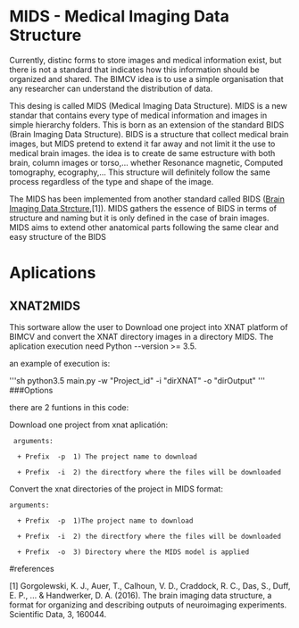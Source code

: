 # MIDS - Medical Imaging Data Structure

Currently, distinc forms to store images and medical information exist, but there is not a standard that indicates how this information should be organized and shared. The BIMCV idea is to use a simple organisation that any researcher can understand the distribution of data.

This desing is called MIDS (Medical Imaging Data Structure). MIDS is a new standar that contains every type of medical information and images in simple hierarchy folders. This is born as an extension of the standard BIDS (Brain Imaging Data Structure). BIDS is a structure that collect medical brain images, but MIDS pretend to extend it far away and not limit it the use to medical brain images. the idea is to create de same estructure with both brain, column images or torso,... whether Resonance magnetic, Computed tomography, ecography,... This structure will definitely follow the same process regardless of the type and shape of the image. 

The MIDS has been implemented from another standard called BIDS ([Brain Imaging Data Strcture](http://bids.neuroimaging.io/),[1]). MIDS gathers the essence of BIDS in terms of structure and naming but it is only defined in the case of brain images. MIDS aims to extend other anatomical parts following the same clear and easy structure of the BIDS

# Aplications
## XNAT2MIDS
This sortware allow the user to Download one project into XNAT platform of BIMCV and convert the XNAT directory images in a directory MIDS. The aplication execution need Python --version >= 3.5. 

an example of execution is:

'''sh
python3.5 main.py -w "Project_id" -i "dirXNAT" -o "dirOutput"
'''
###Options

there are 2 funtions in this code:

  Download one project from xnat aplicatión:

     arguments:

      + Prefix	-p	1) The project name to download

      + Prefix	-i	2) the directfory where the files will be downloaded

  Convert the xnat directories of the project in MIDS format:

    arguments:

      + Prefix	-p	1)The project name to download

      + Prefix	-i	2) the directfory where the files will be downloaded

      + Prefix	-o	3) Directory where the MIDS model is applied

#references

[1] Gorgolewski, K. J., Auer, T., Calhoun, V. D., Craddock, R. C., Das, S., Duff, E. P., ... & Handwerker, D. A. (2016). The brain imaging data structure, a format for organizing and describing outputs of neuroimaging experiments. Scientific Data, 3, 160044.
